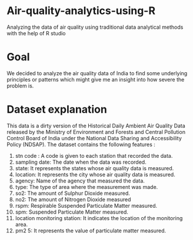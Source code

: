 # Air-quality-analytics-using-R
Analyzing the data of air quality using traditional data analytical methods with the help of R studio

# Goal
We decided to analyze the air quality data of India to find some underlying principles
or patterns which might give me an insight into how severe the problem is.

# Dataset explanation
This data is a dirty version of the Historical Daily Ambient Air Quality Data
released by the Ministry of Environment and Forests and Central Pollution
Control Board of India under the National Data Sharing and Accessibility Policy
(NDSAP).
The dataset contains the following features :
1. stn code : A code is given to each station that recorded the data.
2. sampling date: The date when the data was recorded.
3. state: It represents the states whose air quality data is measured.
4. location: It represents the city whose air quality data is measured.
5. agency: Name of the agency that measured the data.
6. type: The type of area where the measurement was made.
7. so2: The amount of Sulphur Dioxide measured.
8. no2: The amount of Nitrogen Dioxide measured
9. rspm: Respirable Suspended Particulate Matter measured.
10. spm: Suspended Particulate Matter measured.
11. location monitoring station: It indicates the location of the monitoring area.
12. pm2 5: It represents the value of particulate matter measured.
